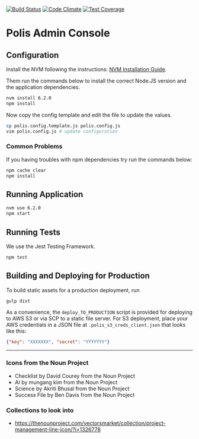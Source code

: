[![Build Status](https://travis-ci.org/pol-is/polisClientAdmin.svg?branch=master)](https://travis-ci.org/pol-is/polisClientAdmin) [![Code Climate](https://codeclimate.com/github/pol-is/polisClientAdmin/badges/gpa.svg)](https://codeclimate.com/github/pol-is/polisClientAdmin) [![Test Coverage](https://codeclimate.com/github/pol-is/polisClientAdmin/badges/coverage.svg)](https://codeclimate.com/github/vital-edu/sala-de-espera/coverage)

Polis Admin Console
===================

Configuration
-------------

Install the NVM following the instructions: [NVM Installation Guide](https://github.com/creationix/nvm#install-script).

Them run the commands below to install the correct Node.JS version and the application dependencies.

```sh
nvm install 6.2.0
npm install
```

Now copy the config template and edit the file to update the values.

```sh
cp polis.config.template.js polis.config.js
vim polis.config.js # update configuration
```

### Common Problems

If you having troubles with npm dependencies try run the commands below:

```sh
npm cache clear
npm install
```

Running Application
-------------------

```sh
nvm use 6.2.0
npm start
```

Running Tests
-------------

We use the Jest Testing Framework.

```sh
npm test
```

Building and Deploying for Production
-------------------------------------

To build static assets for a production deployment, run

```sh
gulp dist
```

As a convenience, the `deploy_TO_PRODUCTION` script is provided for deploying to AWS S3 or via SCP to a static file server.
For S3 deployment, place your AWS credentials in a JSON file at `.polis_s3_creds_client.json` that looks like this:

```json
{"key": "XXXXXXX", "secret": "YYYYYYY"}
```

---

### Icons from the Noun Project

* Checklist by David Courey from the Noun Project
* AI by mungang kim from the Noun Project
* Science by Akriti Bhusal from the Noun Project
* Success File by Ben Davis from the Noun Project

### Collections to look into

* https://thenounproject.com/vectorsmarket/collection/project-management-line-icon/?i=1326778

